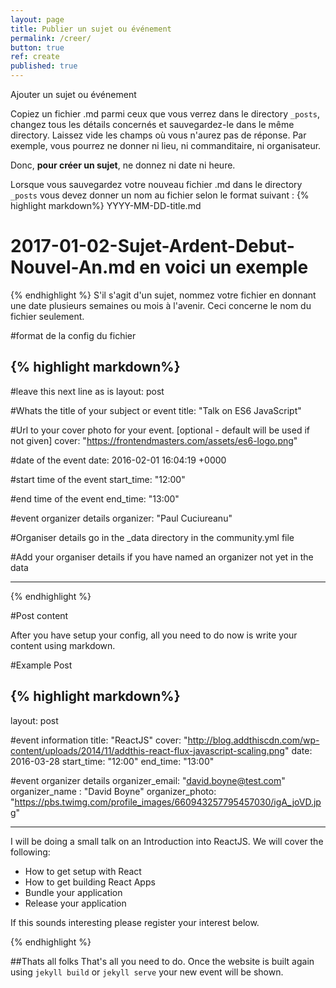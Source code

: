 ```yaml
---
layout: page
title: Publier un sujet ou événement
permalink: /creer/
button: true
ref: create
published: true
---
```

Ajouter un sujet ou événement

Copiez un fichier .md parmi ceux que vous verrez dans le directory `_posts`, changez tous les détails concernés et sauvegardez-le dans le même directory. Laissez vide les champs où vous n'aurez pas de réponse. Par exemple, vous pourrez ne donner ni lieu, ni commanditaire, ni organisateur. 

Donc, **pour créer un sujet**, ne donnez ni date ni heure. 

Lorsque vous sauvegardez votre nouveau fichier .md dans le directory `_posts` vous devez donner un nom au fichier selon le format suivant :
{% highlight markdown%}
YYYY-MM-DD-title.md
# 2017-01-02-Sujet-Ardent-Debut-Nouvel-An.md  en voici un exemple
{% endhighlight %}
S'il s'agit d'un sujet, nommez votre fichier en donnant une date plusieurs semaines ou mois à l'avenir. Ceci concerne le nom du fichier seulement.


#format de la config du fichier


{% highlight markdown%}
---
#leave this next line as is
layout: post

#Whats the title of your subject or event
title:  "Talk on ES6 JavaScript"

#Url to your cover photo for your event. [optional - default will be used if not given]
cover: "https://frontendmasters.com/assets/es6-logo.png"

#date of the event
date:   2016-02-01 16:04:19 +0000

#start time of the event
start_time: "12:00"

#end time of the event
end_time: "13:00"

#event organizer details
organizer: "Paul Cuciureanu"

#Organiser details go in the _data directory in the community.yml file

#Add your organiser details if you have named an organizer not yet in the data

---
{% endhighlight %}

#Post content

After you have setup your config, all you need to do now is write your content using markdown.

#Example Post

{% highlight markdown%}
---
layout: post

#event information
title:  "ReactJS"
cover: "http://blog.addthiscdn.com/wp-content/uploads/2014/11/addthis-react-flux-javascript-scaling.png"
date:   2016-03-28
start_time: "12:00"
end_time: "13:00"

#event organizer details
organizer_email: "david.boyne@test.com"
organizer_name : "David Boyne"
organizer_photo: "https://pbs.twimg.com/profile_images/660943257795457030/igA_joVD.jpg"

---

I will be doing a small talk on an Introduction into ReactJS. We will cover the following:

- How to get setup with React
- How to get building React Apps
- Bundle your application
- Release your application

If this sounds interesting please register your interest below.


{% endhighlight %}

##Thats all folks
That's all you need to do. Once the website is built again using `jekyll build` or `jekyll serve` your new event will be shown.
